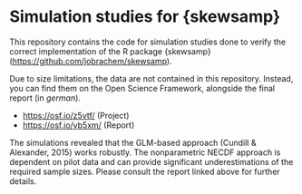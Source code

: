 # Simulation studies for {skewsamp}

This repository contains the code for simulation studies done to verify
the correct implementation of the R package {skewsamp} (https://github.com/jobrachem/skewsamp). 

Due to size limitations, the data are not contained in this repository.
Instead, you can find them on the Open Science Framework, alongside the
final report (in *german*).

-   <https://osf.io/z5vtf/> (Project)
-   <https://osf.io/yb5xm/> (Report)

The simulations revealed that the GLM-based approach (Cundill &
Alexander, 2015) works robustly. The nonparametric NECDF approach is
dependent on pilot data and can provide significant underestimations of
the required sample sizes. Please consult the report linked above for
further details.
